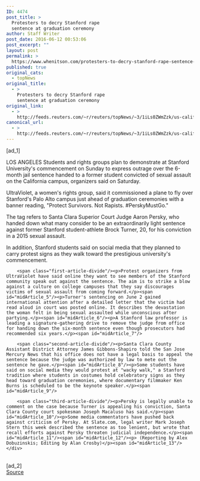 ```yaml
---
ID: 4474
post_title: >
  Protesters to decry Stanford rape
  sentence at graduation ceremony
author: Staff Writer
post_date: 2016-06-12 00:53:06
post_excerpt: ""
layout: post
permalink: >
  https://www.whenitson.com/protesters-to-decry-stanford-rape-sentence-at-graduation-ceremony/
published: true
original_cats:
  - topNews
original_title:
  - >
    Protesters to decry Stanford rape
    sentence at graduation ceremony
original_link:
  - >
    http://feeds.reuters.com/~r/reuters/topNews/~3/1iLs0ZWmZzk/us-california-rape-idUSKCN0YX0OJ
canonical_url:
  - >
    http://feeds.reuters.com/~r/reuters/topNews/~3/1iLs0ZWmZzk/us-california-rape-idUSKCN0YX0OJ
---
```

 [ad_1]
<br><div id="articleText">
<span id="midArticle_start"/>

<span id="midArticle_0"/><span class="focusParagraph" readability="5"><p><span class="articleLocation">LOS ANGELES</span> Students and rights groups plan to demonstrate at Stanford University's commencement on Sunday to express outrage over the 6-month jail sentence handed to a former student convicted of sexual assault on the California campus, organizers said on Saturday.</p></span><span id="midArticle_1"/><p>UltraViolet, a women's rights group, said it commissioned a plane to fly over Stanford's Palo Alto campus just ahead of graduation ceremonies with a banner reading, "Protect Survivors. Not Rapists. #PerskyMustGo."</p><span id="midArticle_2"/><p>The tag refers to Santa Clara Superior Court Judge Aaron Persky, who handed down what many consider to be an extraordinarily light sentence against former Stanford student-athlete Brock Turner, 20, for his conviction in a 2015 sexual assault. </p><span id="midArticle_3"/><p>In addition, Stanford students said on social media that they planned to carry protest signs as they walk toward the prestigious university's commencement.</p><span id="midArticle_4"/>
        
        <span class="first-article-divide"/><p>Protest organizers from UltraViolet have said online they want to see members of the Stanford community speak out against the sentence. The aim is to strike a blow against a culture on college campuses that they say discourages victims of sexual assault from coming forward.</p><span id="midArticle_5"/><p>Turner's sentencing on June 2 gained international attention after a detailed letter that the victim had read aloud in court was posted online. It describes the devastation the woman felt in being sexual assaulted while unconscious after partying.</p><span id="midArticle_6"/><p>A Stanford law professor is leading a signature-gathering drive to remove the judge from office for handing down the six-month sentence even though prosecutors had recommended six years.</p><span id="midArticle_7"/>
        
        <span class="second-article-divide"/><p>Santa Clara County Assistant District Attorney James Gibbons-Shapiro told the San Jose Mercury News that his office does not have a legal basis to appeal the sentence because the judge was authorized by law to mete out the sentence he gave.</p><span id="midArticle_8"/><p>Some students have said on social media they would protest at "wacky walk," a Stanford tradition where students in costumes hold celebratory signs as they head toward graduation ceremonies, where documentary filmmaker Ken Burns is scheduled to be the keynote speaker.</p><span id="midArticle_9"/>
        
        <span class="third-article-divide"/><p>Persky is legally unable to comment on the case because Turner is appealing his conviction, Santa Clara County court spokesman Joseph Macaluso has said.</p><span id="midArticle_10"/><p>Some media commentators have pushed back against criticism of Persky. At Slate.com, legal writer Mark Joseph Stern this week described the sentence as too lenient, but wrote that recall efforts against Persky threaten judicial independence.</p><span id="midArticle_11"/><span id="midArticle_12"/><p> (Reporting by Alex Dobuzinskis; Editing by Alan Crosby)</p><span id="midArticle_13"/></div>
<br>[ad_2]
<br><a href="http://feeds.reuters.com/~r/reuters/topNews/~3/1iLs0ZWmZzk/us-california-rape-idUSKCN0YX0OJ">Source </a>